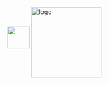 <img src="https://github.com/egoist/egoist/raw/master/balloon.gif" width="50">
<img src="https://github-profile-trophy.vercel.app/?username=azl397985856&theme=flat&column=7" alt="logo" height="160" align="center" style="margin: auto; margin-bottom: 20px;" />


